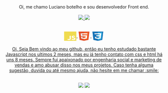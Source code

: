 
<div align="center">
Oi, me chamo Luciano botelho e sou desenvolvedor Front end.
</div>
<!-- Ta vindo fuxicar meu readme porque? kk -->
<br>
<div align="center">
  <a href="https://github.com/olucianobotelho">
  <img height="180em" src="https://github-readme-stats.vercel.app/api?username=olucianobotelho&show_icons=true&theme=dracula&include_all_commits=true&count_private=true"/>
  <img height="180em" src="https://github-readme-stats.vercel.app/api/top-langs/?username=olucianobotelho&layout=compact&langs_count=7&theme=dracula"/>
</div>
  
  <br>
<div align="center"  style="display: inline_block" ><br>
  <img align="center" alt="Luciano Está estudando Javascript" height="30" width="40" src="https://raw.githubusercontent.com/devicons/devicon/master/icons/javascript/javascript-plain.svg">
  
  <img align="center" alt="O luciano sabe html" height="30" width="40" src="https://raw.githubusercontent.com/devicons/devicon/master/icons/html5/html5-original.svg">
  <img align="center" alt="O luciano se recusa a dizer que sabe css toda vez que estuda css" height="30" width="40" src="https://raw.githubusercontent.com/devicons/devicon/master/icons/css3/css3-original.svg">
 
</div>
  <br>
  <div align="center">
Oi, Seja Bem vindo ao meu github, então eu tenho estudado bastante Javascript nos ultimos 2 meses, mas eu já tenho contato com css e html há uns 8 meses. Sempre fui apaixonado por engenharia social e marketing de vendas e amo abusar disso nos meus projetos. Caso tenha alguma sugestão, duvida ou até mesmo ajuda, não hesite em me chamar :smile:
</div>
  <!-- Sai do meu readme por gentileza? -->
 <br>
<div align="center"> 
  
  <a href = "mailto:lucianopaiva.lpb@gmail.com"><img src="https://img.shields.io/badge/-Gmail-%23333?style=for-the-badge&logo=gmail&logoColor=white" target="_blank"></a>
  <a href="https://www.linkedin.com/in/lucianopaivabotelho/" target="_blank"><img src="https://img.shields.io/badge/-LinkedIn-%230077B5?style=for-the-badge&logo=linkedin&logoColor=white" target="_blank"></a> 
 
  
 
</div>
